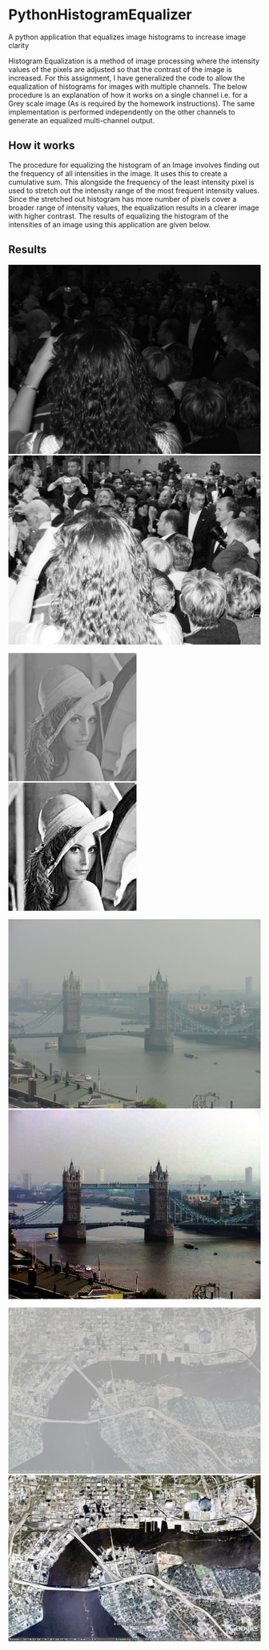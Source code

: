 # PythonHistogramEqualizer
A python application that equalizes image histograms to increase image clarity

Histogram Equalization is a method of image processing where the intensity values of the pixels are adjusted so that the contrast of the image is increased. For this assignment, I have generalized the code to allow the equalization of histograms for images with multiple channels. The below procedure is an explanation of how it works on a single channel i.e. for a Grey scale image (As is required by the homework instructions). The same implementation is performed independently on the other channels to generate an equalized multi-channel output.

## How it works

The procedure for equalizing the histogram of an Image involves finding out the frequency of all intensities in the image. It uses this to create a cumulative sum. This alongside the frequency of the least intensity pixel is used to stretch out the intensity range of the most frequent intensity values. Since the stretched out histogram has more number of pixels cover a broader range of intensity values, the equalization results in a clearer image with higher contrast. The results of equalizing the histogram of the intensities of an image using this application are given below.

## Results

![Example 1](https://github.com/richan8/PythonHistogramEqualizer/blob/main/imgs/1.png)
![Example 1 Equalized](https://github.com/richan8/PythonHistogramEqualizer/blob/main/imgs/1eq.png)

![Example 2](https://github.com/richan8/PythonHistogramEqualizer/blob/main/imgs/2.png)
![Example 2 Equalized](https://github.com/richan8/PythonHistogramEqualizer/blob/main/imgs/2eq.png)

![Example 2](https://github.com/richan8/PythonHistogramEqualizer/blob/main/imgs/3.jpg)
![Example 2 Equalized](https://github.com/richan8/PythonHistogramEqualizer/blob/main/imgs/3eq.jpg)

![Example 2](https://github.com/richan8/PythonHistogramEqualizer/blob/main/imgs/4.jpg)
![Example 2 Equalized](https://github.com/richan8/PythonHistogramEqualizer/blob/main/imgs/4eq.jpg)
